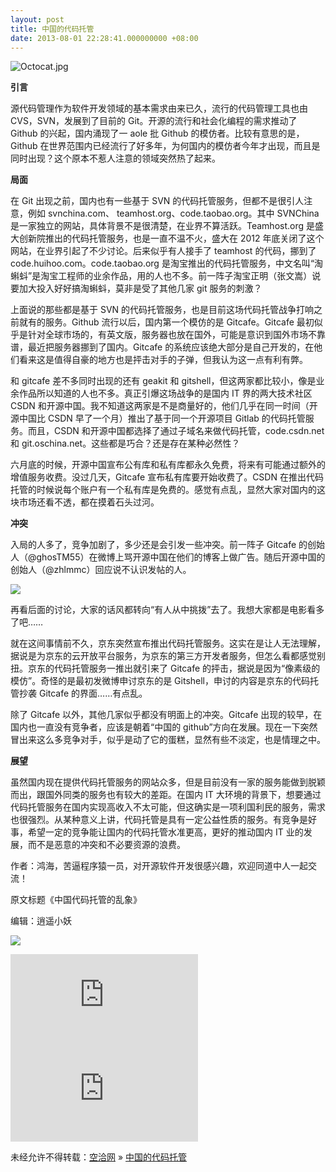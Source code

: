 ```yaml
---
layout: post
title: 中国的代码托管
date: 2013-08-01 22:28:41.000000000 +08:00
---
```


![](http://img0.tech2ipo.com/upload/img/article/2013/08/1375334458602.jpg "Octocat.jpg")

**<span>引言</span>**

 源代码管理作为软件开发领域的基本需求由来已久，流行的代码管理工具也由 CVS，SVN，发展到了目前的 Git。开源的流行和社会化编程的需求推动了 Github 的兴起，国内涌现了一 aole 批 Github 的模仿者。比较有意思的是，Github 在世界范围内已经流行了好多年，为何国内的模仿者今年才出现，而且是同时出现？这个原本不惹人注意的领域突然热了起来。

**<span>局面</span>**

 在 Git 出现之前，国内也有一些基于 SVN 的代码托管服务，但都不是很引人注意，例如 svnchina.com、 teamhost.org、code.taobao.org。其中 SVNChina 是一家独立的网站，具体背景不是很清楚，在业界不算活跃。Teamhost.org 是盛大创新院推出的代码托管服务，也是一直不温不火，盛大在 2012 年底关闭了这个网站，在业界引起了不少讨论。后来似乎有人接手了 teamhost 的代码，挪到了 code.huihoo.com。code.taobao.org 是淘宝推出的代码托管服务，中文名叫“淘蝌蚪”是淘宝工程师的业余作品，用的人也不多。前一阵子淘宝正明（张文嵩）说要加大投入好好搞淘蝌蚪，莫非是受了其他几家 git 服务的刺激？

 上面说的那些都是基于 SVN 的代码托管服务，也是目前这场代码托管战争打响之前就有的服务。Github 流行以后，国内第一个模仿的是 Gitcafe。Gitcafe 最初似乎是针对全球市场的，有英文版，服务器也放在国外，可能是意识到国外市场不靠谱，最近把服务器挪到了国内。Gitcafe 的系统应该绝大部分是自己开发的，在他们看来这是值得自豪的地方也是抨击对手的子弹，但我认为这一点有利有弊。

 和 gitcafe 差不多同时出现的还有 geakit 和 gitshell，但这两家都比较小，像是业余作品所以知道的人也不多。真正引爆这场战争的是国内 IT 界的两大技术社区 CSDN 和开源中国。我不知道这两家是不是商量好的，他们几乎在同一时间（开源中国比 CSDN 早了一个月）推出了基于同一个开源项目 Gitlab 的代码托管服务。而且，CSDN 和开源中国都选择了通过子域名来做代码托管，code.csdn.net 和 git.oschina.net。这些都是巧合？还是存在某种必然性？

 六月底的时候，开源中国宣布公有库和私有库都永久免费，将来有可能通过额外的增值服务收费。没过几天，Gitcafe 宣布私有库要开始收费了。CSDN 在推出代码托管的时候说每个账户有一个私有库是免费的。感觉有点乱，显然大家对国内的这块市场还看不透，都在摸着石头过河。

**<span>冲突</span>**

 入局的人多了，竞争加剧了，多少还是会引发一些冲突。前一阵子 Gitcafe 的创始人（@ghosTM55）在微博上骂开源中国在他们的博客上做广告。随后开源中国的创始人（@zhlmmc）回应说不认识发帖的人。

![](http://img0.tech2ipo.com/upload/img/article/2013/08/1375333748922.png)

 再看后面的讨论，大家的话风都转向“有人从中挑拨”去了。我想大家都是电影看多了吧……

 就在这间事情前不久，京东突然宣布推出代码托管服务。这实在是让人无法理解，据说是为京东的云开放平台服务，为京东的第三方开发者服务，但怎么看都感觉别扭。京东的代码托管服务一推出就引来了 Gitcafe 的抨击，据说是因为“像素级的模仿”。奇怪的是最初发微博申讨京东的是 Gitshell，申讨的内容是京东的代码托管抄袭 Gitcafe 的界面……有点乱。

 除了 Gitcafe 以外，其他几家似乎都没有明面上的冲突。Gitcafe 出现的较早，在国内也一直没有竞争者，应该是朝着“中国的 github”方向在发展。现在一下突然冒出来这么多竞争对手，似乎是动了它的蛋糕，显然有些不淡定，也是情理之中。

**<span>展望</span>**

 虽然国内现在提供代码托管服务的网站众多，但是目前没有一家的服务能做到脱颖而出，跟国外同类的服务也有较大的差距。在国内 IT 大环境的背景下，想要通过代码托管服务在国内实现高收入不太可能，但这确实是一项利国利民的服务，需求也很强烈。从某种意义上讲，代码托管是具有一定公益性质的服务。有竞争是好事，希望一定的竞争能让国内的代码托管水准更高，更好的推动国内 IT 业的发展，而不是恶意的冲突和不必要资源的浪费。

 作者：鸿海，苦逼程序猿一员，对开源软件开发很感兴趣，欢迎同道中人一起交流！

 原文标题《中国代码托管的乱象》

 编辑：逍遥小妖

![](http://tech2ipo.feedsportal.com/c/34822/f/641707/s/2f6a81e5/mf.gif)

[![](http://da.feedsportal.com/r/172487626136/u/197/f/641707/c/34822/s/2f6a81e5/a2.img)](http://da.feedsportal.com/r/172487626136/u/197/f/641707/c/34822/s/2f6a81e5/a2.htm)![](http://pi.feedsportal.com/r/172487626136/u/197/f/641707/c/34822/s/2f6a81e5/a2t.img)

未经允许不得转载：[空洽网](http://kongqia.com) » [中国的代码托管](http://kongqia.com/17724.html)


